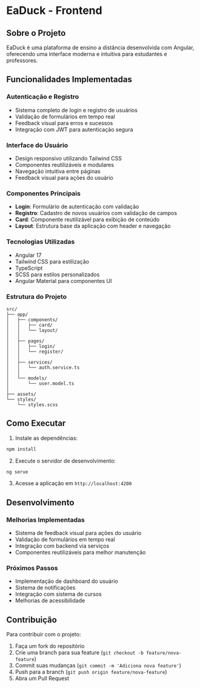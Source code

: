 # EaDuck - Frontend

## Sobre o Projeto
EaDuck é uma plataforma de ensino a distância desenvolvida com Angular, oferecendo uma interface moderna e intuitiva para estudantes e professores.

## Funcionalidades Implementadas

### Autenticação e Registro
- Sistema completo de login e registro de usuários
- Validação de formulários em tempo real
- Feedback visual para erros e sucessos
- Integração com JWT para autenticação segura

### Interface do Usuário
- Design responsivo utilizando Tailwind CSS
- Componentes reutilizáveis e modulares
- Navegação intuitiva entre páginas
- Feedback visual para ações do usuário

### Componentes Principais
- **Login**: Formulário de autenticação com validação
- **Registro**: Cadastro de novos usuários com validação de campos
- **Card**: Componente reutilizável para exibição de conteúdo
- **Layout**: Estrutura base da aplicação com header e navegação

### Tecnologias Utilizadas
- Angular 17
- Tailwind CSS para estilização
- TypeScript
- SCSS para estilos personalizados
- Angular Material para componentes UI

### Estrutura do Projeto
```
src/
├── app/
│   ├── components/
│   │   ├── card/
│   │   └── layout/
│   │   
│   ├── pages/
│   │   ├── login/
│   │   └── register/
│   │   
│   ├── services/
│   │   └── auth.service.ts
│   │   
│   └── models/
│       └── user.model.ts
│   
├── assets/
└── styles/
    └── styles.scss
```

## Como Executar

1. Instale as dependências:
```bash
npm install
```

2. Execute o servidor de desenvolvimento:
```bash
ng serve
```

3. Acesse a aplicação em `http://localhost:4200`

## Desenvolvimento

### Melhorias Implementadas
- Sistema de feedback visual para ações do usuário
- Validação de formulários em tempo real
- Integração com backend via serviços
- Componentes reutilizáveis para melhor manutenção

### Próximos Passos
- Implementação de dashboard do usuário
- Sistema de notificações
- Integração com sistema de cursos
- Melhorias de acessibilidade

## Contribuição
Para contribuir com o projeto:
1. Faça um fork do repositório
2. Crie uma branch para sua feature (`git checkout -b feature/nova-feature`)
3. Commit suas mudanças (`git commit -m 'Adiciona nova feature'`)
4. Push para a branch (`git push origin feature/nova-feature`)
5. Abra um Pull Request
